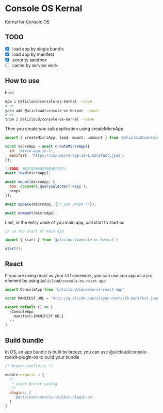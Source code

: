 # Console OS Kernal

Kernal for Console OS

## TODO

- [x] load app by single bundle
- [x] load app by manifest
- [x] security sandbox
- [ ] cache by service work

## How to use

First 
```bash
npm i @alicloud/console-os-kernal --save
# or
yarn add @alicloud/console-os-kernal --save
# or
tnpm i @alicloud/console-os-kernal --save
```

Then you create you sub application using createMicroApp

```javascript
import { createMicroApp, load, mount, unmount } from '@alicloud/console-os-kernal';

const microApp = await createMicroApp({
  id: 'micro-app-id-1',
  manifest: 'https://xxx.micro-app-id-1.manifest.json';
});

//TODO: 确定渲染回调结束是否可行
await load(microApp);

await mount(microApp, {
  dom: document.querySelector('#app'),
  props
});

await update(microApp, {/* you props */});

await unmount(microApp);
```

Last, in the entry code of you main app, call start to start os

```javascript
// in the start of main app

import { start } from '@alicloud/console-os-kernal';

start();
```

## React

If you are using react as your UI framework, you can use sub app as a jsx element by using ```@alicloud/console-os-react-app```

```javascript
import ConsoleApp from '@alicloud/console-os-react-app'

const MANIFEST_URL = 'http://g.alicdn.com/aliyun-next/slb.manifest.json'

export default () => (
  <ConsoleApp
    manifest={MANIFEST_URL}
  />
)
```


## Build bundle

In OS, an app bundle is built by breezr, you can use @alicloud/console-toolkit-plugin-os to build your bundle

```javascript
/* breezr.config.js */

module.exports = {
  /*
   * other breezr config
   */
  plugins: [
    '@alicloud/console-toolkit-plugin-os'
  ]
}

```